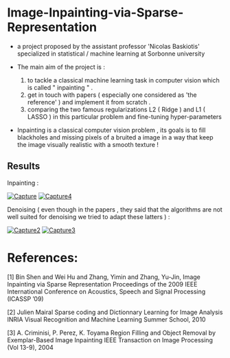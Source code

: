 # Image-Inpainting-via-Sparse-Representation

- a project proposed by the assistant professor 'Nicolas Baskiotis' specialized in statistical / machine learning at Sorbonne university 

- The main aim of the project is : 

   1. to tackle a classical machine learning task in computer vision which is called " inpainting " .
   2. get in touch with papers ( especially one considered as 'the reference' ) and implement it from scratch .
   3. comparing the two famous regularizations L2 ( Ridge ) and L1 ( LASSO ) in this particular problem and fine-tuning hyper-parameters 

- Inpainting is a classical computer vision problem , its goals is to fill blackholes and missing pixels of a bruited a image in a way that keep the image visually realistic with a smooth  texture ! 


## Results 

Inpainting :

<a href="https://ibb.co/qJ0mXXT"><img src="https://i.ibb.co/41s499h/Capture.png" alt="Capture" border="0"></a>
<a href="https://ibb.co/7KG8dL3"><img src="https://i.ibb.co/Wfcq4jr/Capture4.png" alt="Capture4" border="0"></a>

Denoising ( even though in the papers , they said that the algorithms are not well suited for denoising  we tried to adapt these latters ) :

<a href="https://ibb.co/dGnD6nt"><img src="https://i.ibb.co/WgSfFS0/Capture2.png" alt="Capture2" border="0"></a>
<a href="https://ibb.co/bNBm3f2"><img src="https://i.ibb.co/RQ0bS5B/Capture3.png" alt="Capture3" border="0"></a>



# References:
[1] Bin Shen and Wei Hu and Zhang, Yimin and Zhang, Yu-Jin, Image Inpainting via Sparse Representation Proceedings of the 2009 IEEE International Conference on Acoustics, Speech and Signal Processing (ICASSP ’09)

[2] Julien Mairal Sparse coding and Dictionnary Learning for Image Analysis INRIA Visual Recognition and Machine Learning Summer School, 2010

[3] A. Criminisi, P. Perez, K. Toyama Region Filling and Object Removal by Exemplar-Based Image Inpainting IEEE Transaction on Image Processing (Vol 13-9), 2004

